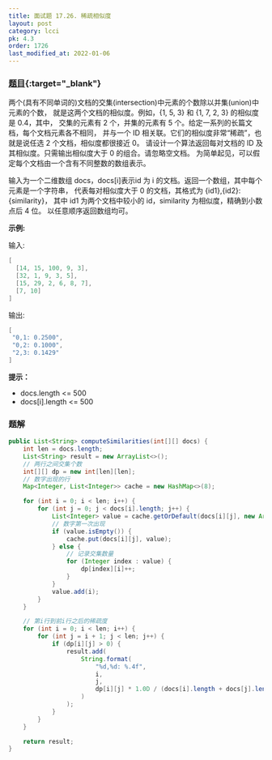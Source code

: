 ```yaml
---
title: 面试题 17.26. 稀疏相似度
layout: post
category: lcci
pk: 4.3
order: 1726
last_modified_at: 2022-01-06
---
```


### [题目](https://leetcode-cn.com/word-rectangle-lcci/){:target="_blank"}

两个(具有不同单词的)文档的交集(intersection)中元素的个数除以并集(union)中元素的个数，
就是这两个文档的相似度。例如，{1, 5, 3} 和 {1, 7, 2, 3} 的相似度是 0.4，其中，
交集的元素有 2 个，并集的元素有 5 个。给定一系列的长篇文档，每个文档元素各不相同，
并与一个 ID 相关联。它们的相似度非常“稀疏”，也就是说任选 2 个文档，相似度都很接近 0。
请设计一个算法返回每对文档的 ID 及其相似度。只需输出相似度大于 0 的组合。请忽略空文档。
为简单起见，可以假定每个文档由一个含有不同整数的数组表示。

输入为一个二维数组 docs，docs[i]表示id 为 i 的文档。返回一个数组，其中每个元素是一个字符串，
代表每对相似度大于 0 的文档，其格式为 {id1},{id2}: {similarity}，
其中 id1 为两个文档中较小的 id，similarity 为相似度，精确到小数点后 4 位。
以任意顺序返回数组均可。

**示例:**

输入:

```java
[
  [14, 15, 100, 9, 3],
  [32, 1, 9, 3, 5],
  [15, 29, 2, 6, 8, 7],
  [7, 10]
]
```

输出:

```java
[
 "0,1: 0.2500",
 "0,2: 0.1000",
 "2,3: 0.1429"
]
```

**提示：**
- docs.length <= 500
- docs[i].length <= 500

### 题解

```java
public List<String> computeSimilarities(int[][] docs) {
    int len = docs.length;
    List<String> result = new ArrayList<>();
    // 两行之间交集个数
    int[][] dp = new int[len][len];
    // 数字出现的行
    Map<Integer, List<Integer>> cache = new HashMap<>(8);

    for (int i = 0; i < len; i++) {
        for (int j = 0; j < docs[i].length; j++) {
            List<Integer> value = cache.getOrDefault(docs[i][j], new ArrayList<>());
            // 数字第一次出现
            if (value.isEmpty()) {
                cache.put(docs[i][j], value);
            } else {
                // 记录交集数量
                for (Integer index : value) {
                    dp[index][i]++;
                }
            }
            value.add(i);
        }
    }

    // 第i行到前i行之后的稀疏度
    for (int i = 0; i < len; i++) {
        for (int j = i + 1; j < len; j++) {
            if (dp[i][j] > 0) {
                result.add(
                    String.format(
                        "%d,%d: %.4f",
                        i,
                        j,
                        dp[i][j] * 1.0D / (docs[i].length + docs[j].length - dp[i][j])
                    )
                );
            }
        }
    }

    return result;
}
```